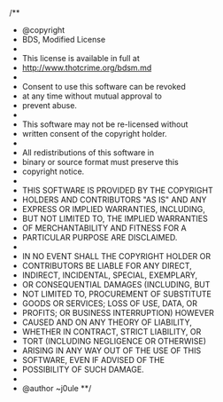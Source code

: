 /**
* @copyright
* BDS, Modified License
*
* This license is available in full at 
* http://www.thotcrime.org/bdsm.md
*
* Consent to use this software can be revoked 
* at any time without mutual approval to 
* prevent abuse.
*
* This software may not be re-licensed without 
* written consent of the copyright holder.
*
* All redistributions of this software in 
* binary or source format must preserve this 
* copyright notice.
*
* THIS SOFTWARE IS PROVIDED BY THE COPYRIGHT
* HOLDERS AND CONTRIBUTORS "AS IS" AND ANY
* EXPRESS OR IMPLIED WARRANTIES, INCLUDING, 
* BUT NOT LIMITED TO, THE IMPLIED WARRANTIES
* OF MERCHANTABILITY AND FITNESS FOR A 
* PARTICULAR PURPOSE ARE DISCLAIMED.
*
* IN NO EVENT SHALL THE COPYRIGHT HOLDER OR
* CONTRIBUTORS BE LIABLE FOR ANY DIRECT,
* INDIRECT, INCIDENTAL, SPECIAL, EXEMPLARY,
* OR CONSEQUENTIAL DAMAGES (INCLUDING, BUT
* NOT LIMITED TO, PROCUREMENT OF SUBSTITUTE
* GOODS OR SERVICES; LOSS OF USE, DATA, OR
* PROFITS; OR BUSINESS INTERRUPTION) HOWEVER
* CAUSED AND ON ANY THEORY OF LIABILITY,
* WHETHER IN CONTRACT, STRICT LIABILITY, OR
* TORT (INCLUDING NEGLIGENCE OR OTHERWISE)
* ARISING IN ANY WAY OUT OF THE USE OF THIS
* SOFTWARE, EVEN IF ADVISED OF THE 
* POSSIBILITY OF SUCH DAMAGE.
*
* @author ~j0ule
**/